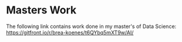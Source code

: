 # Masters Work
The following link contains work done in my master's of Data Science: https://gitfront.io/r/brea-koenes/t6QYbq5mXT9w/AI/
